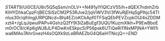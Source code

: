 $START$9/Ui0CE/U8r/5Q5qSsm/nOLV++N491ylYlQlCzV55/h+dQEX7ndnhZrbKIHYDhkaCpzFrjBECSiSzCM2P53RJve2/jqViWV3V/3fWuRjEHqSgPlhjc54TInlus30r/qIhIngjURPQNcd+Bhj4EZ/oKCkApf0TFSqQEbPEVZcpkOU/4sZDDMxzt4+/gLqJqwuIPAPv4GshzQ2fY9I3iZaBuEgf3UQU1KuzmXlkh+P9EwBboEm0rOC9/cKp6gWJ8JLP4DwKnESkpcS/P56psk6UTiQeRi11NxMPjNA+YWI1iwa6MAo7AhrGvezH4sOQXk9zLeBRAEZbG4Q6aiHTNicjQ==$END$